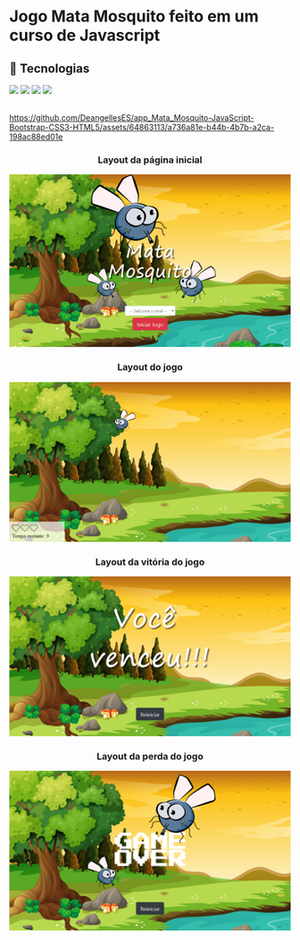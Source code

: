 <h1>Jogo Mata Mosquito feito em um curso de Javascript</h1>

## 🚀 Tecnologias
<div>
  <img src="https://img.shields.io/badge/HTML-239120?style=for-the-badge&logo=html5&logoColor=white">
  <img src="https://img.shields.io/badge/CSS-239120?&style=for-the-badge&logo=css3&logoColor=white">
  <img src="https://img.shields.io/badge/JavaScript-F7DF1E?style=for-the-badge&logo=javascript&logoColor=black">
  <img src="https://img.shields.io/badge/Bootstrap-563D7C?style=for-the-badge&logo=bootstrap&logoColor=white">
  
</div>
<!-- ## Tecnologias utilizadas durante o curso
* JavaScript
 -->
<!-- ## Tecnologias utilizadas no projeto
* HTML
* CSS -->
<br>



https://github.com/DeangellesES/app_Mata_Mosquito-JavaScript-Bootstrap-CSS3-HTML5/assets/64863113/a736a81e-b44b-4b7b-a2ca-198ac88ed01e



<h3 align="center">Layout da página inicial</h3>

![App Mata Mosquito](https://github.com/DeangellesES/App_Mata_Mosquito-JavaScript-Bootstrap-CSS3-HTML5/blob/master/App%20Mata%20Mosquito.png)

<h3 align="center">Layout do jogo</h3>


![App Mata Mosquito](https://github.com/DeangellesES/App_Mata_Mosquito-JavaScript-Bootstrap-CSS3-HTML5/blob/master/game.png)

<h3 align="center">Layout da vitória do jogo</h3>


![App Mata Mosquito](https://github.com/DeangellesES/App_Mata_Mosquito-JavaScript-Bootstrap-CSS3-HTML5/blob/master/vit%C3%B3ria.png)

<h3 align="center">Layout da perda do jogo</h3>


![App Mata Mosquito](https://github.com/DeangellesES/App_Mata_Mosquito-JavaScript-Bootstrap-CSS3-HTML5/blob/master/game%20over.png)
